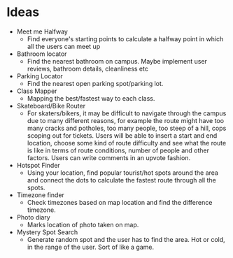 # Ideas
- Meet me Halfway
  - Find everyone's starting points to calculate a halfway point in which all the users can meet up
- Bathroom locator
  - Find the nearest bathroom on campus. Maybe implement user reviews, bathroom details, cleanliness etc
- Parking Locator
  - Find the nearest open parking spot/parking lot. 
- Class Mapper
  - Mapping the best/fastest way to each class.
- Skateboard/Bike Router
  - For skaters/bikers, it may be difficult to navigate through the campus due to many different reasons, for example the route might have too many cracks and potholes, too many people, too steep of a hill, cops scoping out for tickets. Users will be able to insert a start and end location, choose some kind of route difficulty and see what the route is like in terms of route conditions, number of people and other factors. Users can write comments in an upvote fashion.  
- Hotspot Finder
  - Using your location, find popular tourist/hot spots around the area and connect the dots to calculate the fastest route through all the spots.
- Timezone finder
  - Check timezones based on map location and find the difference timezone.
- Photo diary
  - Marks location of photo taken on map.
- Mystery Spot Search
  - Generate random spot and the user has to find the area. Hot or cold, in the range of the user. Sort of like a game.  
